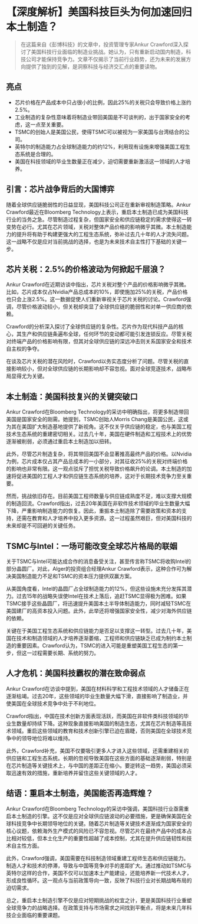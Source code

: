 # 【深度解析】美国科技巨头为何加速回归本土制造？

> 在这篇来自《彭博科技》的文章中，投资管理专家Ankur Crawford深入探讨了美国科技行业面临的制造业挑战。她认为，只有重新启动国内制造，科技公司才能保持竞争力。文章不仅揭示了当前行业趋势，还为未来的发展方向提供了独到的见解，是洞察科技与经济交汇点的重要读物。

## 亮点
- 芯片价格在产品成本中只占很小的比例，因此25%的关税只会导致价格上涨约2.5%。
- 工业制造的复杂性意味着将制造业带回美国是不可谈判的，出于国家安全的考虑，这一点至关重要。
- TSMC的创始人是美国公民，使得TSMC可以被视为一家美国与台湾结合的公司。
- 英特尔的制造能力占全球制造能力的约12%，利用现有设施来增强美国工程生态系统是合理的。
- 美国在科技领域的毕业生数量正在减少，迫切需要重新激活这一领域的人才培养。

## 引言：芯片战争背后的大国博弈
随着全球供应链脆弱性的日益显现，美国科技公司正在重新审视制造策略。Ankur Crawford最近在Bloomberg Technology上表示，重启本土制造已成为美国科技行业的当务之急。尽管制造过程复杂，但国家安全和供应链稳定的需求使得这一转变势在必行。尤其在芯片领域，关税对整体产品价格的影响微乎其微。本土制造能力的提升将有助于构建更强大的工程生态系统，弥补过去几十年的人才流失问题。这一战略不仅是应对当前挑战的选择，也是为未来技术自主性打下基础的关键一步。

## 芯片关税：2.5%的价格波动为何掀起千层浪？
Ankur Crawford在近期访谈中指出，芯片关税对整个产品的价格影响微乎其微。比如，芯片成本仅占Nvidia产品总成本的10%，即使施加25%的关税，产品价格也只会上涨2.5%。这一数据促使人们重新审视关于芯片关税的讨论。Crawford强调，尽管价格波动较小，但关税却突显了全球供应链的脆弱性和对单一供应商的依赖。

Crawford的分析深入探讨了全球供应链的复杂性。芯片作为现代科技产品的核心，其生产和供应链条遍布全球，任何环节的变动都可能引发连锁反应。尽管关税对终端产品的价格影响有限，但其对全球供应链的深远冲击则关系国家安全和技术自主权的争夺。

在谈及芯片关税的潜在风险时，Crawford以务实态度分析了问题。尽管关税的直接影响较小，但对全球供应链的长期影响却不容忽视。面对全球竞逐技术，战略布局显得尤为关键。

## 本土制造：美国科技复兴的关键突破口
Ankur Crawford在Bloomberg Technology的采访中明确指出，将更多制造带回美国是国家安全的刚需。她提到，TSMC创始人Morris Chang是美国公民，这或为其在美国扩大制造基地提供了新视角。这不仅关乎供应链的稳定，也与美国工程技术生态系统的重建密切相关。过去几十年，美国在硬件制造和工程技术上的优势逐渐被削弱，必须通过重启本土制造加以扭转。

此外，尽管芯片制造复杂，将其带回美国不会显著推高最终产品的价格。以Nvidia为例，芯片成本仅占其产品总成本的一小部分，对其征收25%的关税对终端价格的影响也非常有限。这一观点驳斥了担忧关税导致价格飙升的论调。本土制造的加速将促进美国的工程人才和供应链生态系统的培养，这对于长期技术竞争力至关重要。

然而，挑战依旧存在。目前美国工程师数量与供应链成熟度不足，难以支撑大规模的制造回流。Crawford指出，过去20年美国在非软件技术领域的毕业生数量大幅下降，严重影响制造能力的恢复。因此，重振本土制造除了需要政策和资本的支持，还需在教育和人才培养中投入更多资源。这一过程虽然艰巨，但对美国科技的未来却是不可回避的关键任务。

## TSMC与Intel：一场可能改变全球芯片格局的联姻
关于TSMC与Intel可能达成合作的消息备受关注，甚至传言称TSMC将收购Intel的部分晶圆厂。对此，Alger的投资组合经理Ankur Crawford表示，这种合作可为解决美国制造能力不足和TSMC的资本压力提供双赢方案。

从美国角度看，Intel的晶圆厂占全球制造能力的12%，但这些设施未充分发挥其潜力。过去15年的战略失误使Intel在技术上落后，追赶TSMC显得极为困难。如果TSMC接手这些晶圆厂，将迅速提升美国本土半导体制造能力，同时减轻TSMC在美国建厂的高资本投入问题。此外，此举还将增强国家安全性，减少对海外供应链的依赖。

关键在于美国工程生态系统和供应链能力是否足以支撑这一转型。过去几十年，美国在技术和制造领域的人才培养逐渐萎缩，工程师和供应链缺乏已成为制约本土制造的重要因素。Crawford认为，TSMC的进入可能是重塑美国工程生态的第一步，但这一过程需要长期、系统的努力。

## 人才危机：美国科技霸权的潜在致命弱点
Ankur Crawford在访谈中提到，美国在材料科学和工程技术领域的人才储备正在逐渐枯竭。过去20年，这些领域的毕业生数量大幅下滑，直接影响了制造业，并使美国在全球技术竞争中处于不利地位。

Crawford指出，中国在技术创新方面表现活跃，而美国在非软件类科技领域的毕业生数量却持续下降。这种现象直接影响美国的制造生态，尤其在芯片制造等高技术领域。重启这些领域的教育和技术创新引擎已迫在眉睫，否则美国在全球技术竞争中的领导地位将难以维持。

此外，Crawford补充，美国不仅要吸引更多人才进入这些领域，还需重建相关的供应链和工程生态系统。长期的忽视导致美国在这些方面的基础逐渐削弱，特别是在芯片制造等关键技术上，与中国的差距正在缩小。要逆转这一趋势，美国必须采取迅速有效的措施，重新培养并留住这些关键领域的人才。

## 结语：重启本土制造，美国能否再造辉煌？
Ankur Crawford在Bloomberg Technology的采访中强调，美国科技行业亟需重启本土制造的引擎。这不仅是应对全球供应链波动的必要措施，更是确保美国在全球科技竞争中长期领导地位的关键。随着芯片制造等关键技术逐渐成为国家安全的核心议题，依赖海外生产模式的风险已不容忽视。尽管芯片在最终产品中的成本占比相对较低，但本土化生产的重要性超越了成本控制，尤其在提升供应链韧性和技术自主性方面。

此外，Crawford强调，美国需要在科技制造领域重建工程师生态和供应链能力。制造人才和技术的停滞，导致与中国等竞争对手的差距扩大。通过推动如TSMC与英特尔这样的合作，美国不仅可以加速本土产能建设，还能培养新一代技术人才，形成良性循环。这一观点与当前政策导向一致，反映了科技行业对长期战略布局的迫切需求。

总之，重启本土制造引擎不仅是应对短期挑战的权宜之计，更是美国科技行业重塑全球竞争力的战略选择。在政策支持与市场需求之间找到平衡点，将是未来几年科技企业面临的重要课题。